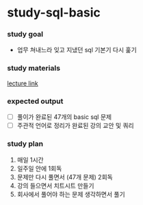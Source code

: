 # study-sql-basic

### study goal
- 업무 쳐내느라 잊고 지냈던 sql 기본기 다시 훑기
 
### study materials
[lecture link](https://www.inflearn.com/course/%EC%B4%88%EB%B3%B4%EC%9E%90%EB%A5%BC-%EC%9C%84%ED%95%9C-%EB%B9%85%EC%BF%BC%EB%A6%AC-sql-%EC%9E%85%EB%AC%B8/dashboard)

### expected output
- [ ] 풀이가 완료된 47개의 basic sql 문제
- [ ] 주관적 언어로 정리가 완료된 강의 교안 및 쿼리

### study plan
1. 매일 1시간
2. 일주일 안에 1회독
3. 문제만 다시 풀면서 (47개 문제) 2회독
4. 강의 들으면서 치트시트 만들기
5. 회사에서 풀어야 하는 문제 생각하면서 풀기
